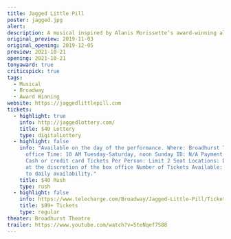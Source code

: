 ```yaml
---
title: Jagged Little Pill
poster: jagged.jpg
alert: 
description: A musical inspired by Alanis Morissette’s award-winning album.
original_preview: 2019-11-03
original_opening: 2019-12-05
preview: 2021-10-21
opening: 2021-10-21
tonyaward: true
criticspick: true
tags: 
  - Musical
  - Broadway
  - Award Winning
website: https://jaggedlittlepill.com
tickets:
  - highlight: true
    info: http://jaggedlottery.com/
    title: $40 Lottery
    type: digitalLottery
  - highlight: false
    info: "Available on the day of the performance. Where: Broadhurst Theatre box
      office Time: 10 AM Tuesday-Saturday, noon Sunday ID: N/A Payment Method:
      Cash or credit card Tickets Per Person: Limit 2 Seat Locations: Determined
      at the discretion of the box office Number of Tickets Available: Subject
      to daily availability."
    title: $40 Rush
    type: rush
  - highlight: false
    info: https://www.telecharge.com/Broadway/Jagged-Little-Pill/Ticket
    title: $89+ Tickets
    type: regular
theater: Broadhurst Theatre
trailer: https://www.youtube.com/watch?v=5teNqef7S88
---
```

